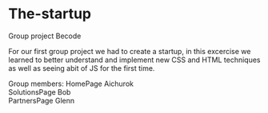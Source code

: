 # The-startup

Group project Becode

For our first group project we had to create a startup, in this excercise we learned to better understand and implement new CSS and HTML techniques as well as seeing abit of JS for the first time. 

Group members:
HomePage Aichurok <br>
SolutionsPage Bob <br>
PartnersPage Glenn <br> 
